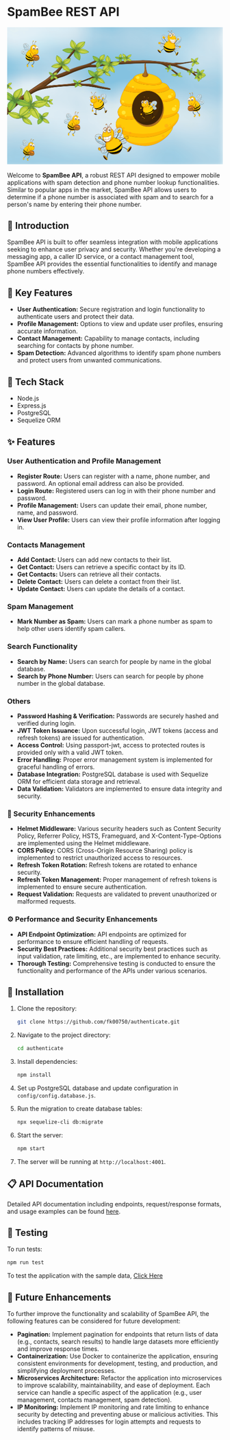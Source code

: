 # SpamBee REST API

<img src="./public/readme_image.png">

Welcome to **SpamBee API**, a robust REST API designed to empower mobile applications with spam detection and phone number lookup functionalities. Similar to popular apps in the market, SpamBee API allows users to determine if a phone number is associated with spam and to search for a person's name by entering their phone number.

## 👋 Introduction

SpamBee API is built to offer seamless integration with mobile applications seeking to enhance user privacy and security. Whether you're developing a messaging app, a caller ID service, or a contact management tool, SpamBee API provides the essential functionalities to identify and manage phone numbers effectively.

## 🔑 Key Features

- **User Authentication:** Secure registration and login functionality to authenticate users and protect their data.
- **Profile Management:** Options to view and update user profiles, ensuring accurate information.
- **Contact Management:** Capability to manage contacts, including searching for contacts by phone number.
- **Spam Detection:** Advanced algorithms to identify spam phone numbers and protect users from unwanted communications.

## 🧰 Tech Stack

- Node.js
- Express.js
- PostgreSQL
- Sequelize ORM

## ✨ Features

### User Authentication and Profile Management

- **Register Route:** Users can register with a name, phone number, and password. An optional email address can also be provided.
- **Login Route:** Registered users can log in with their phone number and password.
- **Profile Management:** Users can update their email, phone number, name, and password.
- **View User Profile:** Users can view their profile information after logging in.

### Contacts Management

- **Add Contact:** Users can add new contacts to their list.
- **Get Contact:** Users can retrieve a specific contact by its ID.
- **Get Contacts:** Users can retrieve all their contacts.
- **Delete Contact:** Users can delete a contact from their list.
- **Update Contact:** Users can update the details of a contact.

### Spam Management

- **Mark Number as Spam:** Users can mark a phone number as spam to help other users identify spam callers.

### Search Functionality

- **Search by Name:** Users can search for people by name in the global database.
- **Search by Phone Number:** Users can search for people by phone number in the global database.

### Others

- **Password Hashing & Verification:** Passwords are securely hashed and verified during login.
- **JWT Token Issuance:** Upon successful login, JWT tokens (access and refresh tokens) are issued for authentication.
- **Access Control:** Using passport-jwt, access to protected routes is provided only with a valid JWT token.
- **Error Handling:** Proper error management system is implemented for graceful handling of errors.
- **Database Integration:** PostgreSQL database is used with Sequelize ORM for efficient data storage and retrieval.
- **Data Validation:** Validators are implemented to ensure data integrity and security.

### 🔐 Security Enhancements

- **Helmet Middleware:** Various security headers such as Content Security Policy, Referrer Policy, HSTS, Frameguard, and X-Content-Type-Options are implemented using the Helmet middleware.
- **CORS Policy:** CORS (Cross-Origin Resource Sharing) policy is implemented to restrict unauthorized access to resources.
- **Refresh Token Rotation:** Refresh tokens are rotated to enhance security.
- **Refresh Token Management:** Proper management of refresh tokens is implemented to ensure secure authentication.
- **Request Validation:** Requests are validated to prevent unauthorized or malformed requests.

### ⚙️ Performance and Security Enhancements

- **API Endpoint Optimization:** API endpoints are optimized for performance to ensure efficient handling of requests.
- **Security Best Practices:** Additional security best practices such as input validation, rate limiting, etc., are implemented to enhance security.
- **Thorough Testing:** Comprehensive testing is conducted to ensure the functionality and performance of the APIs under various scenarios.

## 📌 Installation

1. Clone the repository:

   ```bash
   git clone https://github.com/fk00750/authenticate.git
   ```

2. Navigate to the project directory:

   ```bash
   cd authenticate
   ```

3. Install dependencies:

   ```bash
   npm install
   ```

4. Set up PostgreSQL database and update configuration in `config/config.database.js`.

5. Run the migration to create database tables:

   ```bash
   npx sequelize-cli db:migrate
   ```

6. Start the server:

   ```bash
   npm start
   ```

7. The server will be running at `http://localhost:4001`.

## 📋 API Documentation

Detailed API documentation including endpoints, request/response formats, and usage examples can be found [here](https://authenticate-kx0v.onrender.com/api-docs).

## 🧪 Testing

To run tests:

```bash
npm run test
```

To test the application with the sample data, [Click Here](https://authenticate-kx0v.onrender.com/test-data)

## 🚀 Future Enhancements

To further improve the functionality and scalability of SpamBee API, the following features can be considered for future development:

- **Pagination:** Implement pagination for endpoints that return lists of data (e.g., contacts, search results) to handle large datasets more efficiently and improve response times.
- **Containerization:** Use Docker to containerize the application, ensuring consistent environments for development, testing, and production, and simplifying deployment processes.
- **Microservices Architecture:** Refactor the application into microservices to improve scalability, maintainability, and ease of deployment. Each service can handle a specific aspect of the application (e.g., user management, contacts management, spam detection).
- **IP Monitoring:** Implement IP monitoring and rate limiting to enhance security by detecting and preventing abuse or malicious activities. This includes tracking IP addresses for login attempts and requests to identify patterns of misuse.